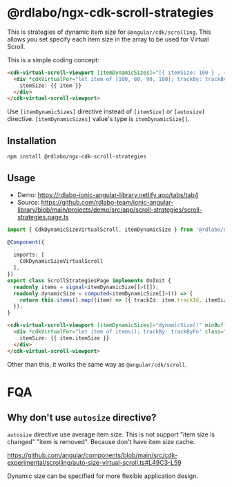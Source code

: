 # @rdlabo/ngx-cdk-scroll-strategies

This is strategies of dynamic item size for `@angular/cdk/scrolling`. This allows you set specify each item size in the array to be used for Virtual Scroll.

This is a simple coding concept:

```html
<cdk-virtual-scroll-viewport [itemDynamicSizes]="[{ itemSize: 100 } , { itemSize: 80} , { itemSize: 90 } , { itemSize: 100}]">
  <div *cdkVirtualFor="let item of [100, 80, 90, 100]; trackBy: trackByFn" [style.height.px]="item">
    itemSize: {{ item }}
  </div>
</cdk-virtual-scroll-viewport>
```

Use `[itemDynamicSizes]` directive instead of `[itemSize]` or `[autosize]` directive. `[itemDynamicSizes]` value's type is `itemDynamicSize[]`.


## Installation

```bash
npm install @rdlabo/ngx-cdk-scroll-strategies
```

## Usage

- Demo: https://rdlabo-ionic-angular-library.netlify.app/tabs/tab4
- Source: https://github.com/rdlabo-team/ionic-angular-library/blob/main/projects/demo/src/app/scroll-strategies/scroll-strategies.page.ts

```ts
import { CdkDynamicSizeVirtualScroll, itemDynamicSize } from '@rdlabo/ngx-cdk-scroll-strategies';

@Component({
  ...
  imports: [
    CdkDynamicSizeVirtualScroll
  ],
})
export class ScrollStrategiesPage implements OnInit {
  readonly items = signal<itemDynamicSize[]>([]);
  readonly dynamicSize = computed<itemDynamicSize[]>(() => {
    return this.items().map((item) => ({ trackId: item.trackId, itemSize: item.itemSize }));
  });
}
```

```html
<cdk-virtual-scroll-viewport [itemDynamicSizes]="dynamicSize()" minBufferPx="900" maxBufferPx="1350">
  <div *cdkVirtualFor="let item of items(); trackBy: trackByFn" class="dynamic-item" [style.height.px]="item.itemSize">
    itemSize: {{ item.itemSize }}
  </div>
</cdk-virtual-scroll-viewport>
```

Other than this, it works the same way as `@angular/cdk/scroll`.


# FQA
## Why don't use `autosize` directive?

`autosize` directive use average item size. This is not support "item size is changed" "item is removed". Because don't have item size cache.

https://github.com/angular/components/blob/main/src/cdk-experimental/scrolling/auto-size-virtual-scroll.ts#L49C3-L59

Dynamic size can be specified for more flexible application design.
